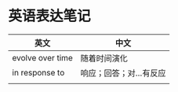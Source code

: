 # 英语表达笔记



| 英文             | 中文                  |
| ---------------- | --------------------- |
| evolve over time | 随着时间演化          |
| in response to   | 响应；回答；对…有反应 |
|                  |                       |

